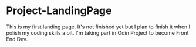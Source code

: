 # Project-LandingPage
This is my first landing page. It's not finished yet but I plan to finish it when I polish my coding skills a bit.
I'm taking part in Odin Project to become Front End Dev.
